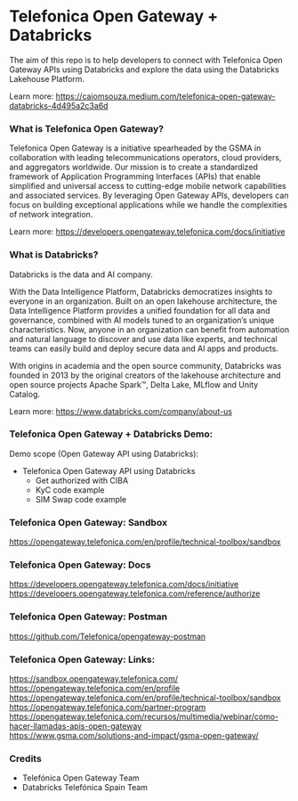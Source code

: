 # Telefonica Open Gateway + Databricks

The aim of this repo is to help developers to connect with Telefonica Open Gateway APIs using Databricks and explore the data using the Databricks Lakehouse Platform.  

Learn more: https://caiomsouza.medium.com/telefonica-open-gateway-databricks-4d495a2c3a6d

### What is Telefonica Open Gateway?
Telefonica Open Gateway is a initiative spearheaded by the GSMA in collaboration with leading telecommunications operators, cloud providers, and aggregators worldwide. Our mission is to create a standardized framework of Application Programming Interfaces (APIs) that enable simplified and universal access to cutting-edge mobile network capabilities and associated services. By leveraging Open Gateway APIs, developers can focus on building exceptional applications while we handle the complexities of network integration.

Learn more: https://developers.opengateway.telefonica.com/docs/initiative

### What is Databricks? 
Databricks is the data and AI company.<BR>

With the Data Intelligence Platform, Databricks democratizes insights to everyone in an organization. Built on an open lakehouse architecture, the Data Intelligence Platform provides a unified foundation for all data and governance, combined with AI models tuned to an organization’s unique characteristics. Now, anyone in an organization can benefit from automation and natural language to discover and use data like experts, and technical teams can easily build and deploy secure data and AI apps and products.<BR>

With origins in academia and the open source community, Databricks was founded in 2013 by the original creators of the lakehouse architecture and open source projects Apache Spark™, Delta Lake, MLflow and Unity Catalog. <BR>

Learn more: https://www.databricks.com/company/about-us <BR>

### Telefonica Open Gateway + Databricks Demo:
Demo scope (Open Gateway API using Databricks):
* Telefonica Open Gateway API using Databricks
  * Get authorized with CIBA
  * KyC code example
  * SIM Swap code example

### Telefonica Open Gateway: Sandbox 
https://opengateway.telefonica.com/en/profile/technical-toolbox/sandbox<BR>

### Telefonica Open Gateway: Docs
https://developers.opengateway.telefonica.com/docs/initiative<BR>
https://developers.opengateway.telefonica.com/reference/authorize<BR>

### Telefonica Open Gateway: Postman 
https://github.com/Telefonica/opengateway-postman

### Telefonica Open Gateway: Links:
https://sandbox.opengateway.telefonica.com/<BR>
https://opengateway.telefonica.com/en/profile<BR>
https://opengateway.telefonica.com/en/profile/technical-toolbox/sandbox<BR>
https://opengateway.telefonica.com/partner-program<BR>
https://opengateway.telefonica.com/recursos/multimedia/webinar/como-hacer-llamadas-apis-open-gateway<BR>
https://www.gsma.com/solutions-and-impact/gsma-open-gateway/<BR>

### Credits 
- Telefónica Open Gateway Team
- Databricks Telefónica Spain Team
